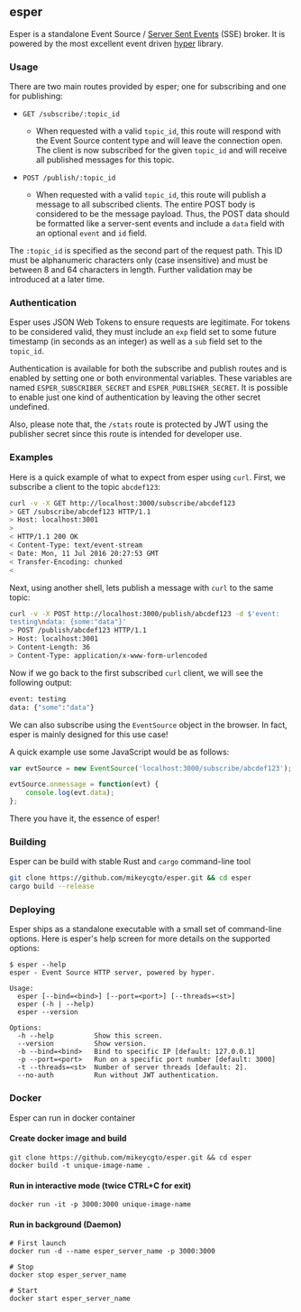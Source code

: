 ## esper

Esper is a standalone Event Source /
[Server Sent Events](https://developer.mozilla.org/en-US/docs/Web/API/Server-sent_events/Using_server-sent_events) (SSE) broker. It is powered by the most excellent event
driven [hyper](https://github.com/hyperium/hyper) library.

### Usage

There are two main routes provided by esper; one for subscribing and one
for publishing:

- `GET /subscribe/:topic_id`
  - When requested with a valid `topic_id`, this route will respond with
    the Event Source content type and will leave the connection open.
The client is now subscribed for the given `topic_id` and will receive
all published messages for this topic.

- `POST /publish/:topic_id`
  - When requested with a valid `topic_id`, this route will publish a
    message to all subscribed clients. The entire POST body is
considered to be the message payload. Thus, the POST data should be
formatted like a server-sent events and include a `data` field with an
optional `event` and `id` field.

The `:topic_id` is specified as the second part of the request path.
This ID must be alphanumeric characters only (case insensitive) and must
be between 8 and 64 characters in length. Further validation may be
introduced at a later time.

### Authentication

Esper uses JSON Web Tokens to ensure requests are legitimate. For tokens
to be considered valid, they must include an `exp` field set to some
future timestamp (in seconds as an integer) as well as a `sub` field set
to the `topic_id`.

Authentication is available for both the subscribe and publish routes
and is enabled by setting one or both environmental variables. These
variables are named `ESPER_SUBSCRIBER_SECRET` and `ESPER_PUBLISHER_SECRET`.
It is possible to enable just one kind of authentication by leaving the
other secret undefined.

Also, please note that, the `/stats` route is protected by JWT using the
publisher secret since this route is intended for developer use.

### Examples

Here is a quick example of what to expect from esper using `curl`.
First, we subscribe a client to the topic `abcdef123`:

```bash
curl -v -X GET http://localhost:3000/subscribe/abcdef123
> GET /subscribe/abcdef123 HTTP/1.1
> Host: localhost:3001
>
< HTTP/1.1 200 OK
< Content-Type: text/event-stream
< Date: Mon, 11 Jul 2016 20:27:53 GMT
< Transfer-Encoding: chunked
<
```

Next, using another shell, lets publish a message with `curl` to the
same topic:

```bash
curl -v -X POST http://localhost:3000/publish/abcdef123 -d $'event:
testing\ndata: {some:"data"}'
> POST /publish/abcdef123 HTTP/1.1
> Host: localhost:3001
> Content-Length: 36
> Content-Type: application/x-www-form-urlencoded
```

Now if we go back to the first subscribed `curl` client, we will see the
following output:

```bash
event: testing
data: {"some":"data"}
```

We can also subscribe using the `EventSource` object in the browser.
In fact, esper is mainly designed for this use case!

A quick example use some JavaScript would be as follows:

```javascript
var evtSource = new EventSource('localhost:3000/subscribe/abcdef123');

evtSource.onmessage = function(evt) {
    console.log(evt.data);
};
```

There you have it, the essence of esper!


### Building

Esper can be build with stable Rust and `cargo` command-line tool
```bash
git clone https://github.com/mikeycgto/esper.git && cd esper
cargo build --release 
```

### Deploying

Esper ships as a standalone executable with a small set of command-line
options. Here is esper's help screen for more details on the supported
options:

```
$ esper --help
esper - Event Source HTTP server, powered by hyper.

Usage:
  esper [--bind=<bind>] [--port=<port>] [--threads=<st>]
  esper (-h | --help)
  esper --version

Options:
  -h --help          Show this screen.
  --version          Show version.
  -b --bind=<bind>   Bind to specific IP [default: 127.0.0.1]
  -p --port=<port>   Run on a specific port number [default: 3000]
  -t --threads=<st>  Number of server threads [default: 2].
  --no-auth          Run without JWT authentication.
```

### Docker

Esper can run in docker container

#### Create docker image and build
```
git clone https://github.com/mikeycgto/esper.git && cd esper
docker build -t unique-image-name .
```

#### Run in interactive mode (twice CTRL+C for exit)
```
docker run -it -p 3000:3000 unique-image-name
```

#### Run in background (Daemon)

```
# First launch
docker run -d --name esper_server_name -p 3000:3000

# Stop
docker stop esper_server_name

# Start
docker start esper_server_name
```

